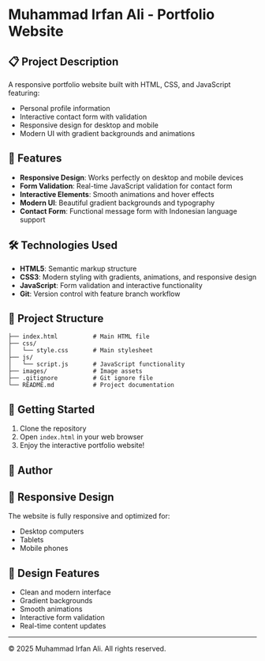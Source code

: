 # Muhammad Irfan Ali - Portfolio Website

## 📋 Project Description

A responsive portfolio website built with HTML, CSS, and JavaScript featuring:

- Personal profile information
- Interactive contact form with validation
- Responsive design for desktop and mobile
- Modern UI with gradient backgrounds and animations

## 🎯 Features

- **Responsive Design**: Works perfectly on desktop and mobile devices
- **Form Validation**: Real-time JavaScript validation for contact form
- **Interactive Elements**: Smooth animations and hover effects
- **Modern UI**: Beautiful gradient backgrounds and typography
- **Contact Form**: Functional message form with Indonesian language support

## 🛠️ Technologies Used

- **HTML5**: Semantic markup structure
- **CSS3**: Modern styling with gradients, animations, and responsive design
- **JavaScript**: Form validation and interactive functionality
- **Git**: Version control with feature branch workflow

## 📁 Project Structure

```
├── index.html          # Main HTML file
├── css/
│   └── style.css       # Main stylesheet
├── js/
│   └── script.js       # JavaScript functionality
├── images/             # Image assets
├── .gitignore          # Git ignore file
└── README.md           # Project documentation
```

## 🚀 Getting Started

1. Clone the repository
2. Open `index.html` in your web browser
3. Enjoy the interactive portfolio website!

## 👤 Author


## 📱 Responsive Design

The website is fully responsive and optimized for:

- Desktop computers
- Tablets
- Mobile phones

## 🎨 Design Features

- Clean and modern interface
- Gradient backgrounds
- Smooth animations
- Interactive form validation
- Real-time content updates

---

© 2025 Muhammad Irfan Ali. All rights reserved.
